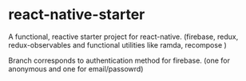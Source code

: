 # react-native-starter
A functional, reactive starter project for react-native. (firebase, redux, redux-observables and functional utilities like ramda, recompose )


Branch corresponds to authentication method for firebase. (one for anonymous and one for email/passowrd)
